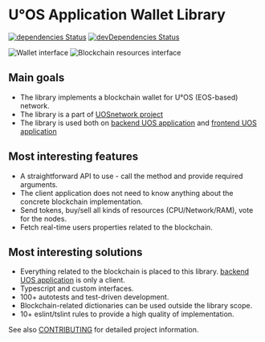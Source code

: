 # U°OS Application Wallet Library

[![dependencies Status](https://david-dm.org/UOSnetwork/ucom.libs.wallet/status.svg)](https://david-dm.org/UOSnetwork/ucom.libs.wallet) 
[![devDependencies Status](https://david-dm.org/UOSnetwork/ucom.libs.wallet/dev-status.svg)](https://david-dm.org/UOSnetwork/ucom.libs.wallet?type=dev)

![Wallet interface](https://raw.githubusercontent.com/UOSnetwork/ucom.libs.wallet/master/documentation/img/wallet.jpg)
![Blockchain resources interface](https://raw.githubusercontent.com/UOSnetwork/ucom.libs.wallet/master/documentation/img/blockchain-resources.jpg)

## Main goals
* The library implements a blockchain wallet for U°OS (EOS-based) network.
* The library is a part of [UOSnetwork project](https://github.com/UOSnetwork)
* The library is used both on [backend UOS application](https://github.com/UOSnetwork/ucom.backend) and [frontend UOS application](https://github.com/UOSnetwork/ucom.frontend)

## Most interesting features
* A straightforward API to use - call the method and provide required arguments.
* The client application does not need to know anything about the concrete blockchain implementation.
* Send tokens, buy/sell all kinds of resources (CPU/Network/RAM), vote for the nodes.
* Fetch real-time users properties related to the blockchain.

## Most interesting solutions 
* Everything related to the blockchain is placed to this library. [backend UOS application](https://github.com/UOSnetwork/ucom.backend) is only a client.
* Typescript and custom interfaces.
* 100+ autotests and test-driven development.
* Blockchain-related dictionaries can be used outside the library scope.
* 10+ eslint/tslint rules to provide a high quality of implementation.

See also [CONTRIBUTING](../../../uos.docs/blob/master/CONTRIBUTING.md) for detailed project information.
